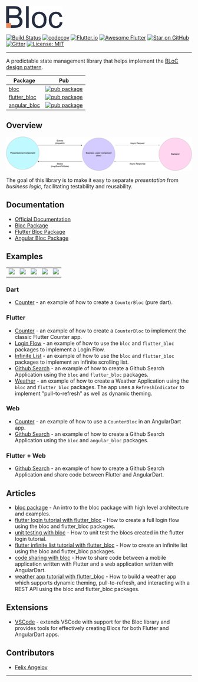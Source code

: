 <img src="https://raw.githubusercontent.com/felangel/bloc/master/docs/assets/bloc_logo_full.png" height="60" alt="Bloc" />

[![Build Status](https://travis-ci.org/felangel/bloc.svg?branch=master)](https://travis-ci.org/felangel/bloc)
[![codecov](https://codecov.io/gh/felangel/Bloc/branch/master/graph/badge.svg)](https://codecov.io/gh/felangel/bloc)
[![Flutter.io](https://img.shields.io/badge/Flutter-Website-rgb(94%2C201%2C248).svg)](https://flutter.io/docs/development/data-and-backend/state-mgmt/options#bloc--rx)
[![Awesome Flutter](https://img.shields.io/badge/Awesome-Flutter-turquoise.svg?longCache=true)](https://github.com/Solido/awesome-flutter#bloc)
[![Star on GitHub](https://img.shields.io/github/stars/felangel/bloc.svg?style=flat&logo=github&colorB=violet&label=Stars)](https://github.com/felangel/bloc)
[![Gitter](https://img.shields.io/badge/gitter-Bloc-yellow.svg)](https://gitter.im/bloc_package/Lobby)
[![License: MIT](https://img.shields.io/badge/License-MIT-blue.svg)](https://opensource.org/licenses/MIT)

---

A predictable state management library that helps implement the [BLoC design pattern](https://www.didierboelens.com/2018/08/reactive-programming---streams---bloc).


| Package                                  | Pub                                                                                                             |
| ---------------------------------------- | --------------------------------------------------------------------------------------------------------------- |
| [bloc](./packages/bloc/)                 | [![pub package](https://img.shields.io/pub/v/bloc.svg)](https://pub.dartlang.org/packages/bloc)                 |
| [flutter_bloc](./packages/flutter_bloc/) | [![pub package](https://img.shields.io/pub/v/flutter_bloc.svg)](https://pub.dartlang.org/packages/flutter_bloc) |
| [angular_bloc](./packages/angular_bloc/) | [![pub package](https://img.shields.io/pub/v/angular_bloc.svg)](https://pub.dartlang.org/packages/angular_bloc) |

## Overview

<img src="https://raw.githubusercontent.com/felangel/bloc/master/docs/assets/bloc_architecture.png" alt="Bloc Architecture" />

The goal of this library is to make it easy to separate _presentation_ from _business logic_, facilitating testability and reusability.

## Documentation
- [Official Documentation](https://felangel.github.io/bloc)
- [Bloc Package](https://github.com/felangel/Bloc/tree/master/packages/bloc/README.md)
- [Flutter Bloc Package](https://github.com/felangel/Bloc/tree/master/packages/flutter_bloc/README.md)
- [Angular Bloc Package](https://github.com/felangel/Bloc/tree/master/packages/angular_bloc/README.md)

## Examples

<div style="text-align: center">
    <table>
        <tr>
            <td style="text-align: center">
                <a href="https://felangel.github.io/bloc/#/fluttercountertutorial">
                    <img src="https://felangel.github.io/bloc/assets/gifs/flutter_counter.gif" width="200"/>
                </a>
            </td>            
            <td style="text-align: center">
                <a href="https://felangel.github.io/bloc/#/flutterinfinitelisttutorial">
                    <img src="https://felangel.github.io/bloc/assets/gifs/flutter_infinite_list.gif" width="200"/>
                </a>
            </td>
            <td style="text-align: center">
                <a href="https://felangel.github.io/bloc/#/flutterlogintutorial">
                    <img src="https://felangel.github.io/bloc/assets/gifs/flutter_login.gif" width="200" />
                </a>
            </td>
            <td style="text-align: center">
                <a href="https://felangel.github.io/bloc/#/flutterangulargithubsearch">
                    <img src="https://felangel.github.io/bloc/assets/gifs/flutter_github_search.gif" width="200"/>
                </a>
            </td>
            <td style="text-align: center">
                <a href="https://felangel.github.io/bloc/#/flutterweathertutorial">
                    <img src="https://felangel.github.io/bloc/assets/gifs/flutter_weather.gif" width="200"/>
                </a>
            </td>
        </tr>
    </table>
</div>

### Dart

- [Counter](https://github.com/felangel/Bloc/tree/master/packages/bloc/example) - an example of how to create a `CounterBloc` (pure dart).

### Flutter

- [Counter](https://github.com/felangel/Bloc/tree/master/packages/flutter_bloc/example) - an example of how to create a `CounterBloc` to implement the classic Flutter Counter app.
- [Login Flow](https://github.com/felangel/Bloc/tree/master/examples/flutter_login) - an example of how to use the `bloc` and `flutter_bloc` packages to implement a Login Flow.
- [Infinite List](https://github.com/felangel/Bloc/tree/master/examples/flutter_infinite_list) - an example of how to use the `bloc` and `flutter_bloc` packages to implement an infinite scrolling list.
- [Github Search](https://github.com/felangel/Bloc/tree/master/examples/github_search/flutter_github_search) - an example of how to create a Github Search Application using the `bloc` and `flutter_bloc` packages.
- [Weather](https://github.com/felangel/bloc/tree/master/examples/flutter_weather) - an example of how to create a Weather Application using the `bloc` and `flutter_bloc` packages. The app uses a `RefreshIndicator` to implement "pull-to-refresh" as well as dynamic theming.

### Web
- [Counter](https://github.com/felangel/Bloc/tree/master/examples/angular_counter) - an example of how to use a `CounterBloc` in an AngularDart app.
- [Github Search](https://github.com/felangel/Bloc/tree/master/examples/github_search/angular_github_search) - an example of how to create a Github Search Application using the `bloc` and `angular_bloc` packages.

### Flutter + Web
- [Github Search](https://github.com/felangel/Bloc/tree/master/examples/github_search) - an example of how to create a Github Search Application and share code between Flutter and AngularDart.

## Articles

- [bloc package](https://medium.com/flutter-community/flutter-bloc-package-295b53e95c5c) - An intro to the bloc package with high level architecture and examples.
- [flutter login tutorial with flutter_bloc](https://medium.com/flutter-community/flutter-login-tutorial-with-flutter-bloc-ea606ef701ad) - How to create a full login flow using the bloc and flutter_bloc packages.
- [unit testing with bloc](https://medium.com/@felangelov/unit-testing-with-bloc-b94de9655d86) - How to unit test the blocs created in the flutter login tutorial.
- [flutter infinite list tutorial with flutter_bloc](https://medium.com/flutter-community/flutter-infinite-list-tutorial-with-flutter-bloc-2fc7a272ec67) - How to create an infinite list using the bloc and flutter_bloc packages.
- [code sharing with bloc](https://medium.com/flutter-community/code-sharing-with-bloc-b867302c18ef) - How to share code between a mobile application written with Flutter and a web application written with AngularDart.
- [weather app tutorial with flutter_bloc](https://medium.com/flutter-community/weather-app-with-flutter-bloc-e24a7253340d) - How to build a weather app which supports dynamic theming, pull-to-refresh, and interacting with a REST API using the bloc and flutter_bloc packages.
## Extensions

- [VSCode](https://marketplace.visualstudio.com/items?itemName=FelixAngelov.bloc#overview) - extends VSCode with support for the Bloc library and provides tools for effectively creating Blocs for both Flutter and AngularDart apps.

## Contributors

- [Felix Angelov](https://github.com/felangel)
****